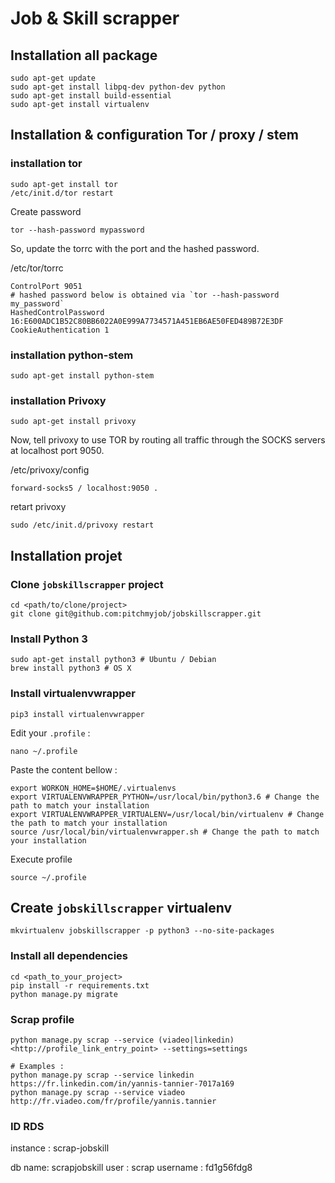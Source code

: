 # Job & Skill scrapper

## Installation all package
```
sudo apt-get update 
sudo apt-get install libpq-dev python-dev python
sudo apt-get install build-essential 
sudo apt-get install virtualenv
```


## Installation & configuration Tor / proxy / stem

### installation tor
```
sudo apt-get install tor
/etc/init.d/tor restart
```

Create password 
```
tor --hash-password mypassword
```

So, update the torrc with the port and the hashed password.

/etc/tor/torrc
```
ControlPort 9051
# hashed password below is obtained via `tor --hash-password my_password`
HashedControlPassword 16:E600ADC1B52C80BB6022A0E999A7734571A451EB6AE50FED489B72E3DF
CookieAuthentication 1
```

### installation python-stem

```
sudo apt-get install python-stem
```

### installation Privoxy

```
sudo apt-get install privoxy
```

Now, tell privoxy to use TOR by routing all traffic through the SOCKS servers at localhost port 9050.

/etc/privoxy/config
```
forward-socks5 / localhost:9050 .
```
retart privoxy

```
sudo /etc/init.d/privoxy restart
```

## Installation projet

### Clone `jobskillscrapper` project

```
cd <path/to/clone/project>
git clone git@github.com:pitchmyjob/jobskillscrapper.git
```

### Install Python 3

```
sudo apt-get install python3 # Ubuntu / Debian
brew install python3 # OS X
```

### Install virtualenvwrapper

```
pip3 install virtualenvwrapper
```

Edit your `.profile` :

```
nano ~/.profile
```

Paste the content bellow :

```
export WORKON_HOME=$HOME/.virtualenvs
export VIRTUALENVWRAPPER_PYTHON=/usr/local/bin/python3.6 # Change the path to match your installation
export VIRTUALENVWRAPPER_VIRTUALENV=/usr/local/bin/virtualenv # Change the path to match your installation
source /usr/local/bin/virtualenvwrapper.sh # Change the path to match your installation
```

Execute profile

```
source ~/.profile
```

## Create `jobskillscrapper` virtualenv

```
mkvirtualenv jobskillscrapper -p python3 --no-site-packages
```

### Install all dependencies

```
cd <path_to_your_project>
pip install -r requirements.txt
python manage.py migrate
```

### Scrap profile

```
python manage.py scrap --service (viadeo|linkedin) <http://profile_link_entry_point> --settings=settings

# Examples :
python manage.py scrap --service linkedin https://fr.linkedin.com/in/yannis-tannier-7017a169
python manage.py scrap --service viadeo http://fr.viadeo.com/fr/profile/yannis.tannier
```

### ID RDS

instance : scrap-jobskill

db name: scrapjobskill
user : scrap
username : fd1g56fdg8

